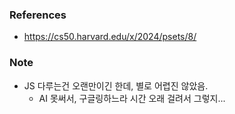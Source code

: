 ### References

- https://cs50.harvard.edu/x/2024/psets/8/

### Note

- JS 다루는건 오랜만이긴 한데, 별로 어렵진 않았음.
  - AI 못써서, 구글링하느라 시간 오래 걸려서 그렇지...